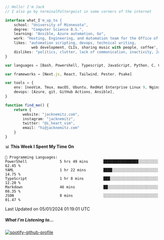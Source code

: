 ```typescript
// Hello! I'm Jack
// I also go by terminalPoltergeist in some corners of the internet

interface what_I'm_up_to {
    school: "University of Minnesota",
    degree: "Computer Science B.S.",
    learning: "Ansible, Azure automation, Go",
    work: "Hosting, Engineering, and Automation team for the Office of Information Technology at UMN",
    likes: "automation scripting, devops, technical writing,
            web development, CLIs, sharing music with people, coffee",
    dislikes: "politics, clutter, lack of communication, inactivity, Java",
}

var languages = [Bash, Powershell, Typescript, JavaScript, Python, C, C++]

var frameworks = [Next.js, React, Tailwind, Pester, Psake]

var tools = {
    env: [neoVim, Tmux, macOS, Ubuntu, RedHat Enterprise Linux 9, Nginx, DigitalOcean, Cloudflare],
    devops: [Azure, git, GitHub Actions, Ansible],
}

function find_me() {
    return {
        website: "jacknemitz.com",
        instagram: "jacknemitz",
        twitter: "@i_heart_vim",
        email: "hi@jacknemitz.com"
    }
}
```

<!--START_SECTION:waka-->
📊 **This Week I Spent My Time On** 

```text
💬 Programming Languages: 
PowerShell               5 hrs 49 mins       ████████████████░░░░░░░░░   62.45 % 
YAML                     1 hr 22 mins        ████░░░░░░░░░░░░░░░░░░░░░   14.75 % 
TypeScript               1 hr 8 mins         ███░░░░░░░░░░░░░░░░░░░░░░   12.20 % 
Markdown                 46 mins             ██░░░░░░░░░░░░░░░░░░░░░░░   08.35 % 
JSON                     8 mins              ░░░░░░░░░░░░░░░░░░░░░░░░░   01.47 % 
```


 Last Updated on 05/01/2024 01:19:01 UTC
<!--END_SECTION:waka-->

##### What I'm Listening to...

[![spotify-github-profile](https://spotify-github-profile.vercel.app/api/view?uid=jack.nemitz&cover_image=true&show_offline=true&bar_color=53b14f&bar_color_cover=false&background_color=121212FF)](https://spotify-github-profile.vercel.app/api/view?uid=jack.nemitz&redirect=true)

